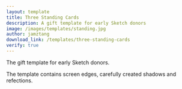 ```yaml
---
layout: template
title: Three Standing Cards
description: A gift template for early Sketch donors
image: /images/templates/standing.jpg
author: jamztang
download_link: /templates/three-standing-cards
verify: true
---
```


The gift template for early Sketch donors.

The template contains screen edges, carefully created shadows and refections.